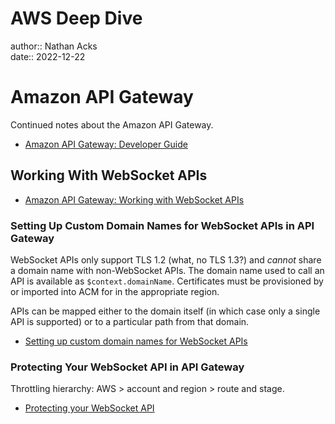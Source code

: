 # AWS Deep Dive

author:: Nathan Acks  
date:: 2022-12-22

# Amazon API Gateway

Continued notes about the Amazon API Gateway.

* [Amazon API Gateway: Developer Guide](https://docs.aws.amazon.com/apigateway/latest/developerguide/welcome.html)

## Working With WebSocket APIs

* [Amazon API Gateway: Working with WebSocket APIs](https://docs.aws.amazon.com/apigateway/latest/developerguide/apigateway-websocket-api.html)

### Setting Up Custom Domain Names for WebSocket APIs in API Gateway

WebSocket APIs only support TLS 1.2 (what, no TLS 1.3?) and *cannot* share a domain name with non-WebSocket APIs. The domain name used to call an API is available as `$context.domainName`. Certificates must be provisioned by or imported into ACM for in the appropriate region.

APIs can be mapped either to the domain itself (in which case only a single API is supported) or to a particular path from that domain.

* [Setting up custom domain names for WebSocket APIs](https://docs.aws.amazon.com/apigateway/latest/developerguide/websocket-api-custom-domain-names.html)

### Protecting Your WebSocket API in API Gateway

Throttling hierarchy: AWS > account and region > route and stage.

* [Protecting your WebSocket API](https://docs.aws.amazon.com/apigateway/latest/developerguide/websocket-api-protect.html)

<!--

# AWS Deep Dive

author:: Nathan Acks  
date:: 2022-12-24

# Amazon API Gateway

Continued notes about the Amazon API Gateway.

* [Amazon API Gateway: Developer Guide](https://docs.aws.amazon.com/apigateway/latest/developerguide/welcome.html)

## OpenAPI Extensions

* [Working with API Gateway Extensions to OpenAPI](https://docs.aws.amazon.com/apigateway/latest/developerguide/api-gateway-swagger-extensions.html)

### The `x-amazon-apigateway-cors` OpenAPI Extension in API Gateway

==xxx==

> https://docs.aws.amazon.com/apigateway/latest/developerguide/api-gateway-swagger-extensions-cors-configuration.html

* [x-amazon-apigateway-cors object](https://docs.aws.amazon.com/apigateway/latest/developerguide/api-gateway-swagger-extensions-cors-configur)ation.html

## Security

==xxx==

* [Security in Amazon API Gateway](https://docs.aws.amazon.com/apigateway/latest/developerguide/security.html)

## Tagging

==xxx==

* [Tagging your API Gateway Resources](https://docs.aws.amazon.com/apigateway/latest/developerguide/apigateway-tagging.html)

## API References

==xxx==

* [Amazon API Gateway: API References](https://docs.aws.amazon.com/apigateway/latest/developerguide/api-ref.html)

## Quotas and Important Notes

==xxx==

* [Amazon API Gateway Quotas and Important Notes](https://docs.aws.amazon.com/apigateway/latest/developerguide/limits.html)

# AWS KMS Cryptographic Details

==xxx==

## Introduction

==xxx==

* [Introduction to the Cryptographic Details of AWS KMS](https://docs.aws.amazon.com/kms/latest/cryptographic-details/intro.html)

## AWS Key Management Service Foundations

==xxx==

* [AWS Key Management Service Foundations](https://docs.aws.amazon.com/kms/latest/cryptographic-details/foundation.html)

## Use Cases

==xxx==

* [AWS KMS Use Cases](https://docs.aws.amazon.com/kms/latest/cryptographic-details/use-cases.html)

## AWS KMS Keys

==xxx==

* [Working with AWS KMS Keys](https://docs.aws.amazon.com/kms/latest/cryptographic-details/kms-keys.html)

## Customer Data Operations

==xxx==

* [AWS Key Management Service: Customer Data Operations](https://docs.aws.amazon.com/kms/latest/cryptographic-details/customer-data-operations.html)

## AWS KMS Internal Operations

==xxx==

* [AWS KMS Internal Operations](https://docs.aws.amazon.com/kms/latest/cryptographic-details/kms-internals.html)

# AWS Well-Architected Framework

==xxx==

## Abstract and Introduction

==xxx==

* [AWS Well-Architected Framework](https://docs.aws.amazon.com/wellarchitected/latest/framework/welcome.html)

## The Pillars of the Framework

==xxx==

* [AWS Well-Architected Framework: The Pillars of the Framework](https://docs.aws.amazon.com/wellarchitected/latest/framework/the-pillars-of-the-framework.html)

## The Review Process

==xxx==

* [AWS Well-Architected Framework: The Review Process](https://docs.aws.amazon.com/wellarchitected/latest/framework/the-review-process.html)

## Conclusion

==xxx==

* [AWS Well-Architected Framework: Conclusion](https://docs.aws.amazon.com/wellarchitected/latest/framework/conclusion.html)

## Questions and Best Practices

==xxx==

* [AWS Well-Architected Framework: Questions and Best Practices](https://docs.aws.amazon.com/wellarchitected/latest/framework/appendix.html)

# Signature Version 4 Signing Process

==xxx==

* [Signature Version 4 Signing Process](https://docs.aws.amazon.com/general/latest/gr/signature-version-4.html)

## Changes in Signature Version 4

==xxx==

* [Changes in Signature Version 4](https://docs.aws.amazon.com/general/latest/gr/sigv4_changes.html)

## Signature Version 4 Request Elements

==xxx==

* [Elements of an AWS Signature Version 4 Request](https://docs.aws.amazon.com/general/latest/gr/sigv4_elements.html)

## Signing AWS Requests

==xxx==

* [Signing AWS Requests with Signature Version 4](https://docs.aws.amazon.com/general/latest/gr/sigv4_signing.html)

## Handling Dates

==xxx==

* [Handling Dates in Signature Version 4](https://docs.aws.amazon.com/general/latest/gr/sigv4-date-handling.html)

## How to Derive a Signing Key

==xxx==

* [Examples of How to Derive a Signing Key for Signature Version 4](https://docs.aws.amazon.com/general/latest/gr/signature-v4-examples.html)

## Signing Examples

==xxx==

* [Examples of the Complete Signature Version 4 Signing Process](https://docs.aws.amazon.com/general/latest/gr/sigv4-signed-request-examples.html)

## Troubleshooting

==xxx==

* [Troubleshooting AWS Signature Version 4 Errors](https://docs.aws.amazon.com/general/latest/gr/signature-v4-troubleshooting.html)

# AWS Networking Example

==xxx==

* [AWS - Networking Example](https://ardsec.blogspot.com/2018/09/networking-in-aws.html)

# AWS Developer Tools

==xxx==

* [AWS - Developer Tools](https://ardsec.blogspot.com/2018/09/devops-in-aws.html)

# AWS Compute Services

==xxx==

* [AWS - Compute Services](https://ardsec.blogspot.com/2019/05/aws-compute-services.html)

# AWS Container Services

==xxx==

* [AWS - Container Services](https://ardsec.blogspot.com/2019/05/aws-compute-container-services.html)

# AWS Storage Services

==xxx==

* [AWS - Storage Services](https://ardsec.blogspot.com/2019/05/aws-storage-services.html)

# AWS Database Services

==xxx==

* [AWS - Database Services](https://ardsec.blogspot.com/2019/05/aws-database-services.html)

# AWS Migration Services

==xxx==

* [AWS - Migration Services](https://ardsec.blogspot.com/2019/05/aws-migration-service.html)

# AWS Networking Services

==xxx==

* [AWS - Networking Services](https://ardsec.blogspot.com/2019/05/aws-networking-services.html)

# AWS Security, Identity, and Compliance

==xxx==

* [AWS - Security, Identity, and Compliance](https://ardsec.blogspot.com/2019/06/aws-security-identity-and-compliance.html)

-->

<!-- (Walk through Learning Path 2 on the internal wiki.) -->

<!-- Finish up the TryHackMe: Jr. Penetration Tester "Supplements" -->

<!--

# PortSwigger Web Security Academy

(There are 210 total labs. I should try to do them all.)

(Maybe I should just get the Burp Suite Certified Practitioner at this point? See: <https://portswigger.net/web-security/certification>.)

* [PortSwigger: Web Security Academy](https://portswigger.net/web-security/learning-path)

## SQL Injection

## Authentication

## Directory Traversal

## Command Injection

## Business Logic Vulnerabilities

## Information Disclosure

## Access Control

## File Upload Vulnerabilities

## Server-Side Request Forgery (SSRF)

## XXE Injection

## Cross-Site Scripting (XSS)

## Cross-Site Request Forgery (CSRF)

## Cross-Origin Resource Sharing (CORS)

## Clickjacking

## DOM-Based Vulnerabilites

## WebSockets

## Insecure Deserialization

## Server-Side Template Injection

## Web Cache Poisoning

## HTTP Host Header Attacks

## HTTP Request Smuggling

## OAuth Authentication

-->

<!-- Resume my normally planned learning path. -->